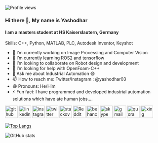 ![Profile views](https://gpvc.arturio.dev/4rchB1sh0p)  
### Hi there 👋, My name is Yashodhar
#### I am a masters student at HS Kaiserslautern, Germany


Skills: C++, Python, MATLAB, PLC, Autodesk Inventor, Keyshot

- 🔭 I’m currently working on Image Processing and Computer Vision 
- 🌱 I’m currently learning ROS2 and tensorflow 
- 👯 I’m looking to collaborate on Robot design and development 
- 🤔 I’m looking for help with OpenFoam-C++ 
- 💬 Ask me about Industrial Automation 😄 
- 📫 How to reach me: Twitter/Instagram : @yashodhar03 
- 😄 Pronouns: He/Him 
- ⚡ Fun fact:  I have programmed and developed industrial automation solutions which have ate human jobs.... 


[<img src='https://cdn.jsdelivr.net/npm/simple-icons@3.0.1/icons/github.svg' alt='github' height='40'>](https://github.com/4rchB1sh0p)  [<img src='https://cdn.jsdelivr.net/npm/simple-icons@3.0.1/icons/linkedin.svg' alt='linkedin' height='40'>](https://www.linkedin.com/in/https://www.linkedin.com/in/yashodhar-mahajan-2342a7148//)  [<img src='https://cdn.jsdelivr.net/npm/simple-icons@3.0.1/icons/instagram.svg' alt='instagram' height='40'>](https://www.instagram.com/@yashodhar03/)  [<img src='https://cdn.jsdelivr.net/npm/simple-icons@3.0.1/icons/twitter.svg' alt='twitter' height='40'>](https://twitter.com/@yashodhar03)  [<img src='https://cdn.jsdelivr.net/npm/simple-icons@3.0.1/icons/stackoverflow.svg' alt='stackoverflow' height='40'>](https://stackoverflow.com/users/https://stackoverflow.com/users/13998341/yashodhar-mahajan)  [<img src='https://cdn.jsdelivr.net/npm/simple-icons@3.0.1/icons/reddit.svg' alt='Reddit' height='40'>](https://www.reddit.com/user/c)  [<img src='https://cdn.jsdelivr.net/npm/simple-icons@3.0.1/icons/behance.svg' alt='behance' height='40'>](https://www.behance.net/yashodharmahajan)  [<img src='https://cdn.jsdelivr.net/npm/simple-icons@3.0.1/icons/skype.svg' alt='skype' height='40'>](live:mahajan.yash09)  [<img src='https://cdn.jsdelivr.net/npm/simple-icons@3.0.1/icons/gmail.svg' alt='gmail' height='40'>](mahajan.yash09@gmail.com)  [<img src='https://cdn.jsdelivr.net/npm/simple-icons@3.0.1/icons/quora.svg' alt='quora' height='40'>](https://www.quora.com/profile/Yashodhar-Mahajan)  [<img src='https://cdn.jsdelivr.net/npm/simple-icons@3.0.1/icons/xing.svg' alt='xing' height='40'>](https://www.xing.com/profile/Yashodhar_Mahajan/cv)  

[![Top Langs](https://github-readme-stats.vercel.app/api/top-langs/?username=4rchB1sh0p)](https://github.com/anuraghazra/github-readme-stats)

![GitHub stats](https://github-readme-stats.vercel.app/api?username=4rchB1sh0p&show_icons=true&count_private=true)  


